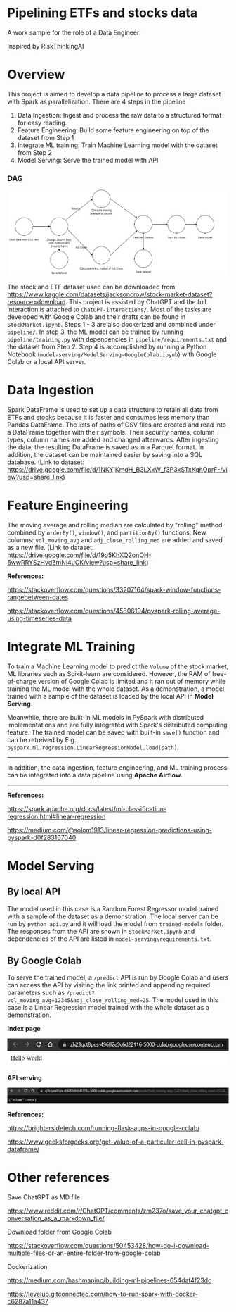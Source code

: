 # Pipelining ETFs and stocks data
A work sample for the role of a Data Engineer

Inspired by RiskThinkingAI

# Overview
This project is aimed to develop a data pipeline to process a large dataset with Spark as parallelization. There are 4 steps in the pipeline 
1. Data Ingestion: Ingest and process the raw data to a structured format for easy reading.
2. Feature Engineering: Build some feature engineering on top of the dataset from Step 1
3. Integrate ML training: Train Machine Learning model with the dataset from Step 2
4. Model Serving: Serve the trained model with API

### DAG
![DAG](/pictures/DAG.png)

The stock and ETF dataset used can be downloaded from https://www.kaggle.com/datasets/jacksoncrow/stock-market-dataset?resource=download. This project is assisted by ChatGPT and the full interaction is attached to `ChatGPT-interactions/`. Most of the tasks are developed with Google Colab and their drafts can be found in `StockMarket.ipynb`. Steps 1 - 3 are also dockerized and combined under `pipeline/`. In step 3, the ML model can be trained by running `pipeline/training.py` with dependencies in `pipeline/requirements.txt` and the dataset from Step 2. Step 4 is accomplished by running a Python Notebook (`model-serving/ModelServing-GoogleColab.ipynb`) with Google Colab or a local API server.

# Data Ingestion
Spark DataFrame is used to set up a data structure to retain all data from ETFs and stocks because it is faster and consumes less memory than Pandas DataFrame. The lists of paths of CSV files are created and read into a DataFrame together with their symbols. Their security names, column types, column names are added and changed afterwards. After ingesting the data, the resulting DataFrame is saved as in a Parquet format. In addition, the dataset can be maintained easier by saving into a SQL database. (Link to dataset: https://drive.google.com/file/d/1NKYjKmdH_B3LXxW_f3P3xSTxKqhOprF-/view?usp=share_link)

# Feature Engineering
The moving average and rolling median are calculated by "rolling" method combined by `orderBy()`, `window()`, and `partitionBy()` functions. New columns: `vol_moving_avg` and `adj_close_rolling_med` are added and saved as a new file. (Link to dataset: https://drive.google.com/file/d/19o5KhXQ2onOH-5wwRRYSzHvdZmNi4uCK/view?usp=share_link)

**References:**

https://stackoverflow.com/questions/33207164/spark-window-functions-rangebetween-dates

https://stackoverflow.com/questions/45806194/pyspark-rolling-average-using-timeseries-data

# Integrate ML Training
To train a Machine Learning model to predict the `Volume` of the stock market, ML libraries such as Scikit-learn are considered. However, the RAM of free-of-charge version of Google Colab is limited and it ran out of memory while training the ML model with the whole dataset. As a demonstration, a model trained with a sample of the dataset is loaded by the local API in **Model Serving**.

Meanwhile, there are built-in ML models in PySpark with distributed implementations and are fully integrated with Spark's distributed computing feature. The trained model can be saved with built-in `save()` function and can be retreived by E.g. `pyspark.ml.regression.LinearRegressionModel.load(path)`.

-----
In addition, the data ingestion, feature engineering, and ML training process can be integrated into a data pipeline using **Apache Airflow**.

-----

**References:**

https://spark.apache.org/docs/latest/ml-classification-regression.html#linear-regression

https://medium.com/@solom1913/linear-regression-predictions-using-pyspark-d0f283167040

# Model Serving

## By local API
The model used in this case is a Random Forest Regressor model trained with a sample of the dataset as a demonstration. The local server can be run by `python api.py` and it will load the model from `trained-models` folder. The responses from the API are shown in `StockMarket.ipynb` and dependencies of the API are listed in `model-serving\requirements.txt`.


## By Google Colab
To serve the trained model, a `/predict` API is run by Google Colab and users can access the API by visiting the link printed and appending required parameters such as `/predict?vol_moving_avg=12345&adj_close_rolling_med=25`. The model used in this case is a Linear Regression model trained with the whole dataset as a demonstration.

**Index page**

![Hello World](/pictures/model-serving-1.jpg)

**API serving**

![/predict](/pictures/model-serving-2.jpg)


**References:**

https://brightersidetech.com/running-flask-apps-in-google-colab/

https://www.geeksforgeeks.org/get-value-of-a-particular-cell-in-pyspark-dataframe/


# Other references

Save ChatGPT as MD file

https://www.reddit.com/r/ChatGPT/comments/zm237o/save_your_chatgpt_conversation_as_a_markdown_file/

Download folder from Google Colab

https://stackoverflow.com/questions/50453428/how-do-i-download-multiple-files-or-an-entire-folder-from-google-colab

Dockerization

https://medium.com/hashmapinc/building-ml-pipelines-654daf4f23dc

https://levelup.gitconnected.com/how-to-run-spark-with-docker-c6287a11a437

